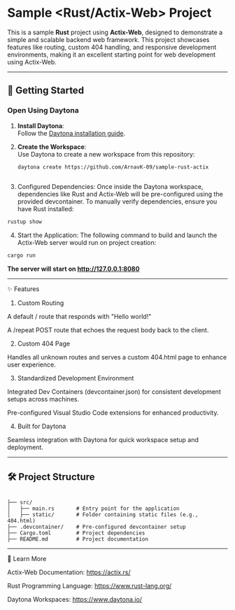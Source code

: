 # Sample <Rust/Actix-Web> Project  

This is a sample **Rust** project using **Actix-Web**, designed to demonstrate a simple and scalable backend web framework. This project showcases features like routing, custom 404 handling, and responsive development environments, making it an excellent starting point for web development using Actix-Web.

---  

## 🚀 Getting Started  

### Open Using Daytona  

1. **Install Daytona**:  
   Follow the [Daytona installation guide](https://www.daytona.io/docs/installation/installation/).  

2. **Create the Workspace**:  
   Use Daytona to create a new workspace from this repository:  

   ```bash  
   daytona create https://github.com/ArnavK-09/sample-rust-actix
  

3. Configured Dependencies:
Once inside the Daytona workspace, dependencies like Rust and Actix-Web will be pre-configured using the provided devcontainer. To manually verify dependencies, ensure you have Rust installed:

```bash
rustup show
```


4. Start the Application:
The following command to build and launch the Actix-Web server would run on project creation:

```bash
cargo run
```

**The server will start on http://127.0.0.1:8080**




---

✨ Features

1. Custom Routing

A default / route that responds with "Hello world!"

A /repeat POST route that echoes the request body back to the client.


2. Custom 404 Page

Handles all unknown routes and serves a custom 404.html page to enhance user experience.


3. Standardized Development Environment

Integrated Dev Containers (devcontainer.json) for consistent development setups across machines.

Pre-configured Visual Studio Code extensions for enhanced productivity.


4. Built for Daytona

Seamless integration with Daytona for quick workspace setup and deployment.



---

## 🛠️ Project Structure

```

├── src/
│   ├── main.rs       # Entry point for the application
│   ├── static/       # Folder containing static files (e.g., 404.html)
├── .devcontainer/    # Pre-configured devcontainer setup
├── Cargo.toml        # Project dependencies
├── README.md         # Project documentation
```

---

📖 Learn More

Actix-Web Documentation: https://actix.rs/

Rust Programming Language: https://www.rust-lang.org/

Daytona Workspaces: https://www.daytona.io/




